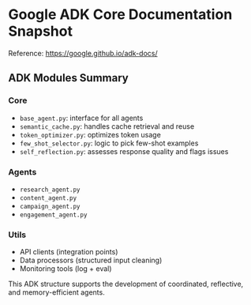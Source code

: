 # Google ADK Core Documentation Snapshot

Reference: https://google.github.io/adk-docs/

## ADK Modules Summary

### Core
- `base_agent.py`: interface for all agents
- `semantic_cache.py`: handles cache retrieval and reuse
- `token_optimizer.py`: optimizes token usage
- `few_shot_selector.py`: logic to pick few-shot examples
- `self_reflection.py`: assesses response quality and flags issues

### Agents
- `research_agent.py`
- `content_agent.py`
- `campaign_agent.py`
- `engagement_agent.py`

### Utils
- API clients (integration points)
- Data processors (structured input cleaning)
- Monitoring tools (log + eval)

This ADK structure supports the development of coordinated, reflective, and memory-efficient agents.
